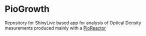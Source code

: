 # PioGrowth
 Repository for ShinyLive based app for analysis of Optical Density mesurements produced mainly with a [PioReactor](https://pioreactor.com/)
